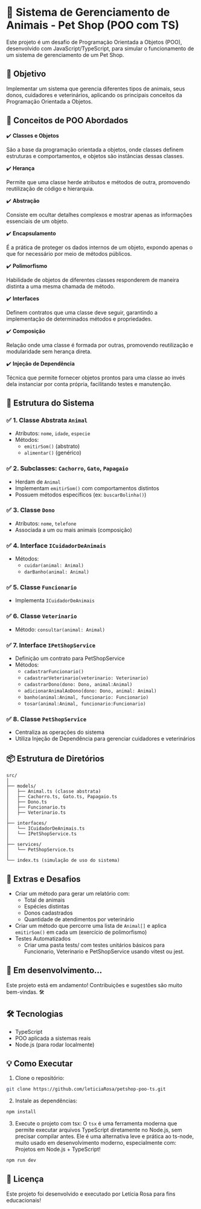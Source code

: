 # 🐾 Sistema de Gerenciamento de Animais - Pet Shop (POO com TS)

Este projeto é um desafio de Programação Orientada a Objetos (POO), desenvolvido com JavaScript/TypeScript, para simular o funcionamento de um sistema de gerenciamento de um Pet Shop.

## 🚀 Objetivo

Implementar um sistema que gerencia diferentes tipos de animais, seus donos, cuidadores e veterinários, aplicando os principais conceitos da Programação Orientada a Objetos.

## 🧠 Conceitos de POO Abordados

✔️ **Classes e Objetos**

  São a base da programação orientada a objetos, onde classes definem estruturas e comportamentos, e objetos são instâncias dessas classes.
  
✔️ **Herança**

  Permite que uma classe herde atributos e métodos de outra, promovendo reutilização de código e hierarquia.
  
✔️ **Abstração**

  Consiste em ocultar detalhes complexos e mostrar apenas as informações essenciais de um objeto.
  
✔️ **Encapsulamento**

  É a prática de proteger os dados internos de um objeto, expondo apenas o que for necessário por meio de métodos públicos.
  
✔️ **Polimorfismo**

  Habilidade de objetos de diferentes classes responderem de maneira distinta a uma mesma chamada de método.
  
✔️ **Interfaces**

  Definem contratos que uma classe deve seguir, garantindo a implementação de determinados métodos e propriedades.
  
✔️ **Composição**

  Relação onde uma classe é formada por outras, promovendo reutilização e modularidade sem herança direta.
  
✔️ **Injeção de Dependência**

  Técnica que permite fornecer objetos prontos para uma classe ao invés dela instanciar por conta própria, facilitando testes e manutenção.

## 🧱 Estrutura do Sistema

### ✅ 1. Classe Abstrata `Animal`
- Atributos: `nome`, `idade`, `especie`
- Métodos:
  - `emitirSom()` (abstrato)
  - `alimentar()` (genérico)

### ✅ 2. Subclasses: `Cachorro`, `Gato`, `Papagaio`
- Herdam de `Animal`
- Implementam `emitirSom()` com comportamentos distintos
- Possuem métodos específicos (ex: `buscarBolinha()`)

### ✅ 3. Classe `Dono`
- Atributos: `nome`, `telefone`
- Associada a um ou mais animais (composição)

### ✅ 4. Interface `ICuidadorDeAnimais`
- Métodos:
  - `cuidar(animal: Animal)`
  - `darBanho(animal: Animal)`

### ✅ 5. Classe `Funcionario`
- Implementa `ICuidadorDeAnimais`

### ✅ 6. Classe `Veterinario`
- Método: `consultar(animal: Animal)`

### ✅ 7. Interface `IPetShopService`
- Definição um contrato para PetShopService
- Métodos:
  - `cadastrarFuncionario()`
  - `cadastrarVeterinario(veterinario: Veterinario)`
  - `cadastrarDono(dono: Dono, animal:Animal)`
  - `adicionarAnimalAoDono(dono: Dono, animal: Animal)`
  - `banho(animal:Animal, funcionario: Funcionario)`
  - `tosar(animal:Animal, funcionario:Funcionario)`

### ✅ 8. Classe `PetShopService`
- Centraliza as operações do sistema
- Utiliza Injeção de Dependência para gerenciar cuidadores e veterinários

## 📦 Estrutura de Diretórios
```pgsql
src/
│
├── models/
│   ├── Animal.ts (classe abstrata)
│   ├── Cachorro.ts, Gato.ts, Papagaio.ts
│   ├── Dono.ts
│   ├── Funcionario.ts
│   ├── Veterinario.ts
│
├── interfaces/
│   └── ICuidadorDeAnimais.ts
│   └── IPetShopService.ts
│
├── services/
│   └── PetShopService.ts
│
└── index.ts (simulação de uso do sistema)
```

## 🧪 Extras e Desafios

- Criar um método para gerar um relatório com:
  - Total de animais
  - Espécies distintas
  - Donos cadastrados
  - Quantidade de atendimentos por veterinário
- Criar um método que percorre uma lista de `Animal[]` e aplica `emitirSom()` em cada um (exercício de polimorfismo)
- Testes Automatizados
  - Criar uma pasta tests/ com testes unitários básicos para Funcionario, Veterinario e PetShopService usando vitest ou jest.

## 🚧 Em desenvolvimento...

Este projeto está em andamento! Contribuições e sugestões são muito bem-vindas. 🛠️

## 🛠️ Tecnologias

- TypeScript
- POO aplicada a sistemas reais
- Node.js (para rodar localmente)

## 💡 Como Executar

1. Clone o repositório:
```bash
git clone https://github.com/leticiaRosa/petshop-poo-ts.git
```

2. Instale as dependências:
```bash
npm install
```

3. Execute o projeto com tsx:
O `tsx` é uma ferramenta moderna que permite executar arquivos TypeScript diretamente no Node.js, sem precisar compilar antes.
Ele é uma alternativa leve e prática ao ts-node, muito usado em desenvolvimento moderno, especialmente com: Projetos em Node.js + TypeScript!

```bash
npm run dev
```

## 📄 Licença

Este projeto foi desenvolvido e executado por Letícia Rosa para fins educacionais!

